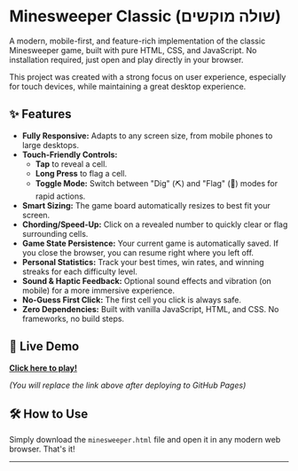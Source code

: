 # Minesweeper Classic (שולה מוקשים)

A modern, mobile-first, and feature-rich implementation of the classic Minesweeper game, built with pure HTML, CSS, and JavaScript. No installation required, just open and play directly in your browser.

This project was created with a strong focus on user experience, especially for touch devices, while maintaining a great desktop experience.

## ✨ Features

*   **Fully Responsive:** Adapts to any screen size, from mobile phones to large desktops.
*   **Touch-Friendly Controls:**
    *   **Tap** to reveal a cell.
    *   **Long Press** to flag a cell.
    *   **Toggle Mode:** Switch between "Dig" (⛏️) and "Flag" (🚩) modes for rapid actions.
*   **Smart Sizing:** The game board automatically resizes to best fit your screen.
*   **Chording/Speed-Up:** Click on a revealed number to quickly clear or flag surrounding cells.
*   **Game State Persistence:** Your current game is automatically saved. If you close the browser, you can resume right where you left off.
*   **Personal Statistics:** Track your best times, win rates, and winning streaks for each difficulty level.
*   **Sound & Haptic Feedback:** Optional sound effects and vibration (on mobile) for a more immersive experience.
*   **No-Guess First Click:** The first cell you click is always safe.
*   **Zero Dependencies:** Built with vanilla JavaScript, HTML, and CSS. No frameworks, no build steps.

## 🚀 Live Demo

[**Click here to play!**](https://YOUR_USERNAME.github.io/YOUR_REPOSITORY_NAME/)

*(You will replace the link above after deploying to GitHub Pages)*

## 🛠️ How to Use

Simply download the `minesweeper.html` file and open it in any modern web browser. That's it!

---
